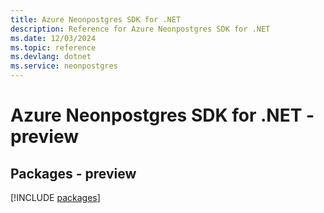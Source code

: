 ```yaml
---
title: Azure Neonpostgres SDK for .NET
description: Reference for Azure Neonpostgres SDK for .NET
ms.date: 12/03/2024
ms.topic: reference
ms.devlang: dotnet
ms.service: neonpostgres
---
```

# Azure Neonpostgres SDK for .NET - preview
## Packages - preview
[!INCLUDE [packages](neonpostgres-index.md)]